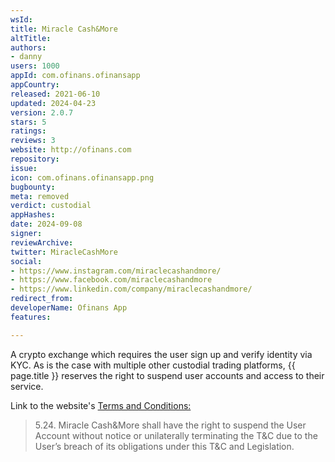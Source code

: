 ```yaml
---
wsId: 
title: Miracle Cash&More
altTitle: 
authors:
- danny
users: 1000
appId: com.ofinans.ofinansapp
appCountry: 
released: 2021-06-10
updated: 2024-04-23
version: 2.0.7
stars: 5
ratings: 
reviews: 3
website: http://ofinans.com
repository: 
issue: 
icon: com.ofinans.ofinansapp.png
bugbounty: 
meta: removed
verdict: custodial
appHashes: 
date: 2024-09-08
signer: 
reviewArchive: 
twitter: MiracleCashMore
social:
- https://www.instagram.com/miraclecashandmore/
- https://www.facebook.com/miraclecashandmore
- https://www.linkedin.com/company/miraclecashandmore/
redirect_from: 
developerName: Ofinans App
features: 

---
```


A crypto exchange which requires the user sign up and verify identity via KYC. As is the case with multiple other custodial trading platforms, {{ page.title }} reserves the right to suspend user accounts and access to their service.

Link to the website's [Terms and Conditions:](https://miraclecash.com/terms-conditions/)

> 5.24. Miracle Cash&More shall have the right to suspend the User Account without notice or unilaterally terminating the T&C due to the User’s breach of its obligations under this T&C and Legislation.